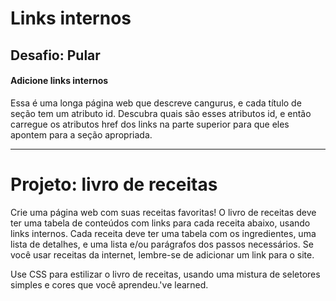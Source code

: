 <h1>Links internos</h1>
<h2>Desafio: Pular</h2>
<h4>Adicione links internos</h4>
<p>Essa é uma longa página web que descreve cangurus, e cada título de seção tem um atributo id. Descubra quais são esses atributos id, e então carregue os atributos href dos links na parte superior para que eles apontem para a seção apropriada.</p>
<hr size="10" width="100%">

<h1>Projeto: livro de receitas</h1>
<p>Crie uma página web com suas receitas favoritas! O livro de receitas deve ter uma tabela de conteúdos com links para cada receita abaixo, usando links internos. Cada receita deve ter uma tabela com os ingredientes, uma lista de detalhes, e uma lista e/ou parágrafos dos passos necessários. Se você usar receitas da internet, lembre-se de adicionar um link para o site.</p>
<p>Use CSS para estilizar o livro de receitas, usando uma mistura de seletores simples e cores que você aprendeu.'ve learned.</p>